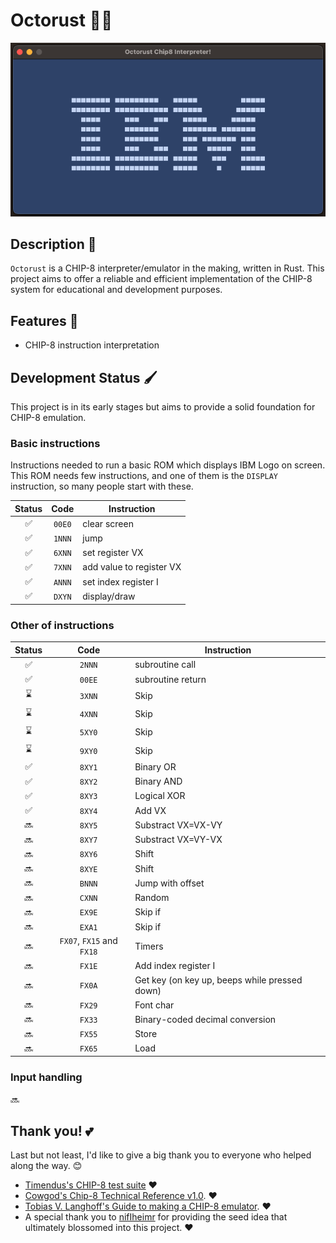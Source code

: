 # Octorust 👾🦀

![Octorust can now run IBM Logo!](image.png)

## Description 🧬

`Octorust` is a CHIP-8 interpreter/emulator in the making, written in Rust. This project aims to offer a reliable and efficient implementation of the CHIP-8 system for educational and development purposes.

## Features 💫

- CHIP-8 instruction interpretation

## Development Status 🖌️

This project is in its early stages but aims to provide a solid foundation for CHIP-8 emulation.

### Basic instructions

Instructions needed to run a basic ROM which displays IBM Logo on screen. This ROM needs few instructions, and one of them is the ``DISPLAY`` instruction, so many people start with these.

  | Status   | Code   | Instruction |
  |:--------:|:------:|-------------|
  | ✅       | `00E0` | clear screen |
  | ✅       | `1NNN` | jump |
  | ✅       | `6XNN` | set register VX |
  | ✅       | `7XNN` | add value to register VX |
  | ✅       | `ANNN` | set index register I
  | ✅       | `DXYN` | display/draw
  
### Other of instructions
  | Status    | Code   | Instruction |
  |:---------:|:------:|-------------| 
  | ✅        | `2NNN` | subroutine call |
  | ✅        | `00EE` | subroutine return |
  |⌛         |`3XNN`| Skip
  |⌛         |`4XNN`| Skip
  |⌛         |`5XY0`| Skip
  |⌛         |`9XY0`| Skip
  |✅         |`8XY1`| Binary OR
  |✅         |`8XY2`| Binary AND
  |✅         |`8XY3`| Logical XOR
  |✅         |`8XY4`| Add VX
  |🔜         |`8XY5`| Substract VX=VX-VY
  |🔜         |`8XY7`| Substract VX=VY-VX
  |🔜         |`8XY6`| Shift
  |🔜         |`8XYE`| Shift
  |🔜         |`BNNN`| Jump with offset
  |🔜         |`CXNN`| Random
  |🔜         |`EX9E`| Skip if
  |🔜         |`EXA1`| Skip if
  |🔜         |`FX07`, `FX15` and `FX18`| Timers
  |🔜         |`FX1E`| Add index register I
  |🔜         |`FX0A`| Get key (on key up, beeps while pressed down)
  |🔜         |`FX29`| Font char
  |🔜         |`FX33`| Binary-coded decimal conversion
  |🔜         |`FX55`| Store
  |🔜         |`FX65`| Load

### Input handling

  🔜

## Thank you! 💕

Last but not least, I'd like to give a big thank you to everyone who helped along the way. 😊

- [Timendus's CHIP-8 test suite](https://github.com/Timendus/chip8-test-suite) ❤️
- [Cowgod's Chip-8 Technical Reference v1.0](http://devernay.free.fr/hacks/chip8/C8TECH10.HTM). ❤️
- [Tobias V. Langhoff's Guide to making a CHIP-8 emulator](https://tobiasvl.github.io/blog/write-a-chip-8-emulator/). ❤️
- A special thank you to [nifIheimr](https://github.com/nifIheimr) for providing the seed idea that ultimately blossomed into this project. ❤️
